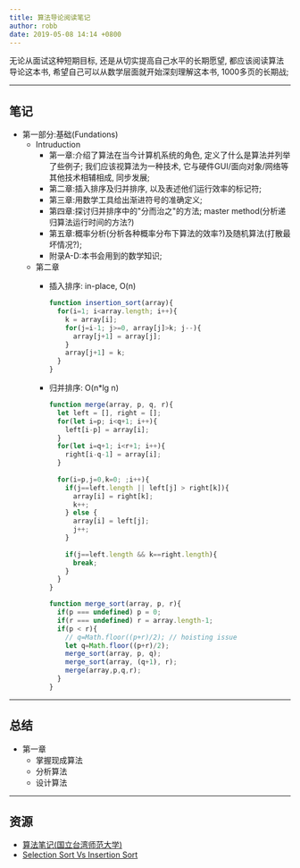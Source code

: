 ```yaml
---
title: 算法导论阅读笔记
author: robb
date: 2019-05-08 14:14 +0800
---
```

无论从面试这种短期目标, 还是从切实提高自己水平的长期愿望, 都应该阅读算法导论这本书, 希望自己可以从数学层面就开始深刻理解这本书, 1000多页的长期战;

---

## 笔记

* 第一部分:基础(Fundations)
  * Intruduction
    * 第一章:介绍了算法在当今计算机系统的角色, 定义了什么是算法并列举了些例子; 我们应该视算法为一种技术, 它与硬件GUI/面向对象/网络等其他技术相辅相成, 同步发展;
    * 第二章:插入排序及归并排序, 以及表述他们运行效率的标记符;
    * 第三章:用数学工具给出渐进符号的准确定义;
    * 第四章:探讨归并排序中的"分而治之"的方法; master method(分析递归算法运行时间的方法?)
    * 第五章:概率分析(分析各种概率分布下算法的效率?)及随机算法(打散最坏情况?);
    * 附录A-D:本书会用到的数学知识;
  * 第二章
    * 插入排序: in-place, O(n)
      ```js
      function insertion_sort(array){
        for(i=1; i<array.length; i++){
          k = array[i];
          for(j=i-1; j>=0, array[j]>k; j--){
            array[j+1] = array[j];
          }
          array[j+1] = k;
        }
      }
      ```

    * 归并排序: O(n*lg n)
      ```js
      function merge(array, p, q, r){
        let left = [], right = [];
        for(let i=p; i<q+1; i++){
          left[i-p] = array[i];
        }
        for(let i=q+1; i<r+1; i++){
          right[i-q-1] = array[i];
        }
        
        for(i=p,j=0,k=0; ;i++){
          if(j==left.length || left[j] > right[k]){  
            array[i] = right[k];
            k++;
          } else {
            array[i] = left[j];
            j++;
          }
          
          if(j==left.length && k==right.length){
            break;
          }
        }
      }
      
      function merge_sort(array, p, r){
        if(p === undefined) p = 0;
        if(r === undefined) r = array.length-1;
        if(p < r){
          // q=Math.floor((p+r)/2); // hoisting issue
          let q=Math.floor((p+r)/2);
          merge_sort(array, p, q);
          merge_sort(array, (q+1), r);
          merge(array,p,q,r);
        }
      }
      ```

---
## 总结

* 第一章
  * 掌握现成算法
  * 分析算法
  * 设计算法

---
## 资源

* [算法笔记(国立台湾师范大学)](http://www.csie.ntnu.edu.tw/~u91029/)
* [Selection Sort Vs Insertion Sort](https://cheetahonfire.blogspot.com/2009/05/selection-sort-vs-insertion-sort.html)